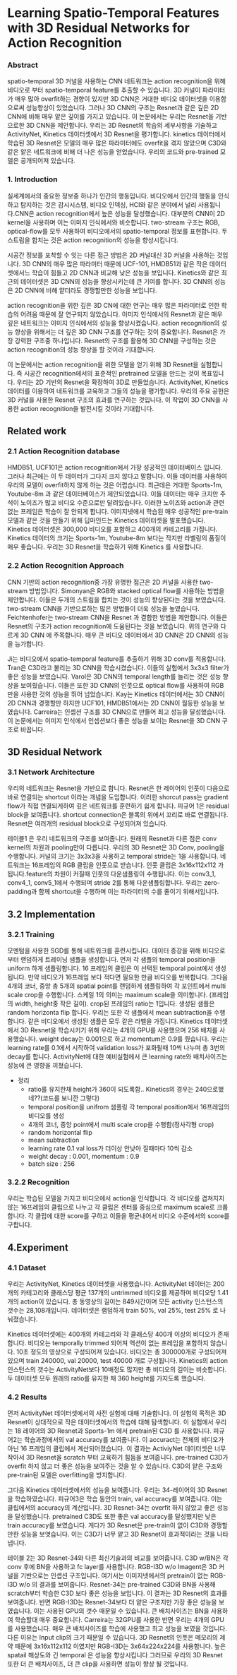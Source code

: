 # Learning Spatio-Temporal Features with 3D Residual Networks for Action Recognition

### Abstract

spatio-temporal 3D 커널을 사용하는 CNN 네트워크는 action recognition을 위해 비디오로 부터 spatio-temporal feature를 추출할 수 있습니다. 3D 커널이 파라미터가 매우 많아 overfit하는 경향이 있지만 3D CNN은 거대한 비디오 데이터셋을 이용함으로써 성능향상이 있었습니다. 그러나 3D CNN의 구조는 Resnet과 같은 깊은 2D CNN에 비해 매우 앝은 깊이를 가지고 있습니다. 이 논문에서는 우리는 Resnet을 기반으로한 3D CNN을 제안합니다. 우리는 3D Resnet의 학습의 세부사항을 기술하고 ActivityNet, Kinetics 데이터셋에서 3D Resnet을 평가합니다. kinetics 데이터에서 학습된 3D Resnet은 모델의 매우 많은 파라미터에도 overfit을 겪지 않았으며 C3D와 같은 얕은 네트워크에 비해 더 나은 성능을 얻었습니다. 우리의 코드와 pre-trained 모델은 공개되어져 있습니다.

### 1. Introduction

실세계에서의 중요한 정보중 하나가 인간의 행동입니다. 비디오에서 인간의 행동을 인식하고 탐지하는 것은 감시시스템, 비디오 인덱싱, HCI와 같은 분야에서 널리 사용됩니다.CNN은 action recognition에서 높은 성능을 달성했습니다. 대부분의 CNN이 2D kernel을 사용하며 이는 이미지 인식에서와 비슷합니다. two-stream 구조는 RGB, optical-flow를 모두 사용하여 비디오에서의 spatio-temporal 정보를 표현합니다. 두 스트림을 합치는 것은 action recognition의 성능을 향상시킵니다.

시공간 정보를 포착할 수 잇는 다른 접근 방법은 2D 커널대신 3D 커널을 사용하는 것입니다. 3D CNN의 매우 많은 파라미터 때문에 UCF-101, HMDB51과 같은 작은 데이터셋에서느 학습이 힘들고 2D CNN과 비교해 낮은 성능을 보입니다. Kinetics와 같은 최근의 데이터셋은 3D CNN의 성능을 향상시키는데 큰 기여를 합니다. 3D CNN의 성능은 2D CNN에 비해 얕더라도 경쟁할만한 성능을 보입니다.

action recognition을 위한 깊은 3D CN에 대한 연구는 매우 많은 파라미터로 인한 학습의 어려움 때문에 잘 연구되지 않았습니다. 이미지 인식에서의 Resnet과 같은 매우 깊은 네트워크는 이미지 인식에서의 성능을 향상시켰습니다. action recognition의 성능 향상을 위해서는 더 깊은 3D CNN 구조를 연구하는 것이 중요합니다. Resnet은 가장 강력한 구조중 하나입니다. Resnet의 구조를 활용해 3D CNN을 구성하는 것은 action recognition의 성능 향상을 할 것이라 기대합니다.
 
이 논문에서는 action recognition을 위한 모델을 얻기 위해 3D Resnet을 실험합니다. 즉 시공간 recognition에서의 표준적인 pretrained 모델을 만드는 것이 목표입니다. 우리는 2D 기반의 Resnet을 확장하여 3D로 만들었습니다. ActivityNet, Kinetics 데이터를 이용하여 네트워크를 교육하고 그들의 성능을 평가합니다. 우리의 주요 공헌은 3D 커널을 사용한 Resnet 구조의 효과를 연구하는 것입니다. 이 작업이 3D CNN을 사용한 action recognition을 발전시킬 것이라 기대합니다.

## Related work

### 2.1 Action Recognition database

HMDB51, UCF101은 action recognition에서 가장 성공적인 데이터베이스 입니다. 그러나 최근에는 이 두 데이터가 그다지 크지 않다고 말합니다. 이들 데이터를 사용하여 우리의 모델이 overfit하지 않게 하는 것은 어렵습니다. 최근데은 거대한 Sports-1m, Youtube-8m 과 같은 데이터베이스가 제안되었습니다. 이들 데이터는 매우 크지만 주석이 노이즈가 많고 비디오 수준으로만 달려있습니다. 이러한 노이즈와 action과 관련없는 프레임은 학습이 잘 안되게 합니다. 이미지넷에서 학습된 매우 성공적인 pre-train 모델과 같은 것을 만들기 위해 딥마인드는 Kinetics 데이터셋을 발표했습니다. Kinetics 데이터셋은 300,000 비디오를 포함하고 400개의 카테고리를 가집니다. Kinetics 데이터의 크기는 Sports-1m, Youtube-8m 보다는 작지만 라벨링의 품질이 매우 좋습니다. 우리는 3D Resnet을 학습하기 위해 Kinetics 를 사용합니다.

### 2.2 Action Recognition Approach

CNN 기반의 action recognition중 가장 유명한 접근은 2D 커널을 사용한 two-stream 방법입니다. Simonyan은 RGB와 stacked optical flow를 사용하는 방법을 제안합니다. 이들은 두개의 스트림을 합치는 것이 성능의 향상된다는 것을 보였습니다. two-stream CNN을 기반으로하는 많은 방법들이 더욱 성능을 높였습니다. Feichtenhofer는 two-stream CNN을 Resnet 과 결합한 방법을 제안합니다. 이들은 Resnet의 구조가 action recognition에 도움된다는 것을 보였습니다. 위의 연구와 다르게 3D CNN 에 주목합니다. 매우 큰 비디오 데이터에서 3D CNN은 2D CNN의 성능을 능가합니다.

Ji는 비디오에서 spatio-temporal feature를 추출하기 위해 3D conv를 적용합니다. Tran은 C3D라고 불리는 3D CNN을 학습시켰습니다. 이들의 실험에서 3x3x3 filter가 좋은 성능을 보였습니다. Varol은 3D CNN의 temporal length를 늘리는 것은 성능 향상을 보여줬습니다. 이들은 또한 3D CNN의 인풋으로 optical flow를 사용하여 RGB 만을 사용한 것의 성능을 뛰어 넘었습니다. Kay는 Kinetics 데이터에서는 3D CNN이 2D CNN과 경쟁할만 하지만 UCF101, HMDB51에서는 2D CNN이 월등한 성능을 보였습니다. Carreira는 인셉션 구조를 3D CNN으로 만들어 최고 성능을 달성했습니다. 이 논문에서는 이미지 인식에서 인셉션보다 좋은 성능을 보이는 Resnet을 3D CNN 구조로 바꿉니다.

## 3D Residual Network

### 3.1 Network Architecture

우리의 네트워크는 Resnet을 기반으로 합니다. Resnet은 한 레이어의 인풋이 다음으로 바로 연결되는 shortcut 이라는 개념을 도입합니다. 이러한 shorcut pass는 gradient flow가 직접 연결되게하여 깊은 네트워크를 훈련하기 쉽게 합니다. 피규어 1은 residual block을 보여줍니다. shortcut connection은 블록의 위에서 꼬리로 바로 연결됩니다. Resnet은 여러개의 residual block으로 구성되어져 있습니다.

테이블1 은 우리 네트워크의 구조를 보여줍니다. 원래의 Resnet과 다른 점은 conv kernel의 차원과 pooling만이 다릅니다. 우리의 3D Resnet은 3D Conv, pooling을 수행합니다. 커널의 크기는 3x3x3을 사용하고 temporal stride는 1을 사용합니다. 네트워크는 16프레임의 RGB 클립을 인풋으로 받습니다. 인풋 클립은 3x16x112x112 가 됩니다.feature의 차원이 커질때 인풋의 다운샘플링이 수행됩니다. 이는 conv3_1, conv4_1, conv5_1에서 수행되며 stride 2를 통해 다운샘플링합니다. 우리는 zero-padding과 함께 shortcut을 수행하며 이는 파라미터의 수를 줄이기 위해서입니다.

## 3.2 Implementation

### 3.2.1 Training

모멘텀을 사용한 SGD를 통해 네트워크를 훈련시킵니다. 데이터 증강을 위해 비디오로 부터 랜덤하게 트레이닝 샘플을 생성합니다. 먼저 각 샘플의 temporal position을 uniform 하게 샘플링합니다. 16 프레임의 클립은 이 선택된 temporal point에서 생성됩니다. 만약 비디오가 16프레임 보다 적다면 필요한 만큼 비디오를 반복합니다. 그다음 4개의 코너, 중앙 총 5개의 spatial point를 랜덤하게 샘플링하여 각 포인트에서 multi scale crop을 수행합니다. 스케일 1의 의미는 maximum scale을 의미합니다. (프레임의 width, height중 작은 길이). crop된 프레임의 ratio는 1입니다. 생성된 샘플은 random horizonta flip 합니다. 우리는 또한 각 샘플에서 mean subtraction을 수행합니다. 같은 비디오에서 생성된 샘플은 모두 같은 라벨을 가집니다. Kinetics 데이터셋에서 3D Resnet을 학습시키기 위해 우리는 4개의 GPU를 사용했으며 256 배치를 사용했습니다. weight decay는 0.001으로 하고 momentum은 0.9를 줬습니다. 우리는 learning rate를 0.1에서 시작하여 validation loss가 포화될때 10씩 나누며 총 3번의 decay를 합니다. ActivityNet에 대한 예비실험에서 큰 learning rate와 배치사이즈는 성능에 큰 영향을 끼쳤습니다.

- 정리
    - ratio를 유지한채 height가 360이 되도록함.. Kinetics의 경우는 240으로했네??(코드를 보니깐 그렇다)
    - temporal position을 unifrom 샘플링 각 temporal position에서 16프레임의 비디오를 생성
    - 4개의 코너, 중앙 point에서 multi scale crop을 수행함(정사각형 crop)
    - random horizontal flip
    - mean subtraction
    - learning rate 0.1 val loss가 더이상 안낮아 질때마다 10씩 감소
    - weight decay : 0.001, momentum : 0.9
    - batch size : 256
    
### 3.2.2 Recognition

우리는 학습된 모델을 가지고 비디오에서 action을 인식합니다. 각 비디오를 겹쳐지지 않는 16프레임의 클립으로 나누고 각 클립은 센터를 중심으로 maximum scale로 크롭합니다. 각 클립에 대한 score를 구하고 이들을 평균내어서 비디오 수준에서의 score를 구합니다.

## 4.Experiment

### 4.1 Dataset

우리는 ActivityNet, Kinetics 데이터셋을 사용했습니다. ActivityNet 데이터는 200개의 카테고리와 클래스당 평균 137개의 untrimmed 비디오를 제공하며 비디오당 1.41개의 action이 있습니다. 총 동영상의 길이는 849시간이며 모든 activity 인스턴스의 갯수는 28,108개입니다. 데이터셋은 램덤하게 train 50%, val 25%, test 25% 로 나눠졌습니다.

Kinetics 데이터셋에는 400개의 카테고리와 각 클래스당 400개 이상의 비디오가 존재합니다. 비디오는 temporally trimmed 되어져 액션이 없는 프레임을 포함하지 않습니다. 10초 정도의 영상으로 구성되어져 있습니다. 비디오는 총 300000개로 구성되어져 있으며 train 240000, val 20000, test 40000 개로 구성됩니다. Kinetics의 action 인스턴스의 갯수는 ActivityNet보다 10배정도 많지만 총 비디오의 길이는 비슷합니다. 두 데이터셋 모두 원래의 ratio를 유지한 채 360 height를 가지도록 했습니다. 

### 4.2 Results

먼저 ActivityNet 데이터셋에서의 사전 실험에 대해 기술합니다. 이 실험의 목적은 3D Resnet이 상대적으로 작은 데이터셋에서의 학습에 대해 탐색합니다. 이 실험에서 우리는 18 레이어의 3D Resnet과 Sports-1m 에서 pretrain된 C3D 를 사용합니다. 피규어2는 학습과정에서의 val accuracy를 보여줍니다. 이 accuract는 전체의 비디오가 아닌 16 프레임의 클립에서 계산되어졌습니다. 이 결과는 ActiviyNet 데이터셋은 너무 작아서 3D Resnet을 scratch 부터 교육하기 힘듬을 보여줍니다. pre-trained C3D가 overfit 하지 않고 더 좋은 성능을 보여주는 것을 알 수 있습니다. C3D의 얕은 구조와 pre-train된 모델은 overfitting을 방지합니다.
 
그다음 Kinetics 데이터셋에서의 성능을 보여줍니다. 우리는 34-레이어의 3D Resnet을 학습하였습니다. 피규어3은 학습 동안의 train, val accuracy를 보여줍니다. 이는 클립에서의 accuracy의 계산입니다. 3D Resnet-34는 overfit 하지 않았고 좋은 성능을 달성했습니다. pretrained C3D도 또한 좋은 val accuracy를 달성했지만 낮은 train accuracy를 보였습니다. 게다가 3D Resnet은 pre-train이 없이 C3D와 경쟁할만한 성능을 보엿습니다. 이는 C3D가 너무 얕고 3D Resnet이  효과적이라는 것을 나타냅니다.

테이블 2는 3D Resnet-34와 다른 최신기술과의 비교를 보여줍니다. C3D w/BN은 각 conv 후에 BN을 사용하고 fc layer를 사용합니다. RGB-I3D w/o Imagent은 3D 커널을 기반으로는 인셉션 구조입니다. 여기서는 이미지넷에서의 pretrain이 없는 RGB-I3D w/o 의 결과를 보여줍니다. Resnet-34는 pre-trained C3D와 BN을 사용해 scratch부터 학습한 C3D 보다 좋은 성능을 보입니다. 이 결과는 3D Resnet의 효과를 보여줍니다. 반면 RGB-I3D는 Resnet-34보다 더 얕은 구조지만 가장 좋은 성능을 보였습니다. 이는 사용된 GPU의 갯수 때문일 수 있습니다. 큰 배치사이즈는 BN을 사용하여 학습할대 매우 중요합니다. Carreira는 32GPU를 사용한 반면 우리는 4개의 GPU를 사용했습니다. 매우 큰 배치사이즈를 학습에 사용했고 최고 성능을 보였을 것입니다. 다른 이유는 Input clip의 크기 때문일 수 있습니다. 3D Resnet의 인풋은 메모리의 제약 때문에 3x16x112x112 이였지만 RGB-I3D는 3x64x224x224를 사용합니다. 높은 spatail 해상도와 긴 temporal 은 성능을 향상시킵니다 그러므로 우리의 3D Resnet 또한 더 큰 배치사이즈, 더 큰 clip을 사용하면 성능이 향상 될 것입니다.
